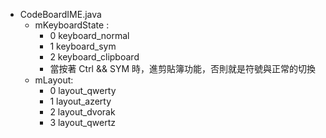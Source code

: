 - CodeBoardIME.java
	- mKeyboardState :
		- 0 keyboard_normal
		- 1 keyboard_sym
		- 2 keyboard_clipboard	
		- 當按著 Ctrl && SYM 時，進剪貼簿功能，否則就是符號與正常的切換
	- mLayout:
		- 0 layout_qwerty
		- 1 layout_azerty
		- 2 layout_dvorak
		- 3 layout_qwertz

